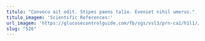 ```yaml
---
titulo: "Convoco ait odit. Stipes paens talio. Eveniet nihil umerus."
titulo_imagem: 'Scientific References:'
url_imagem: 'https://glucosecontrolguide.com/fb/sgs/vsl3/prn-ca1/h1l1//images/refs.webp'
slug: "526"
---
```

